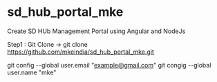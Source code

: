 # sd_hub_portal_mke

Create SD HUb Management Portal using Angular and NodeJs

Step1 : Git Clone -> git clone https://github.com/mkeindia/sd_hub_portal_mke.git

git config --global user.email "example@gmail.com"
git congig --global user.name "mke"


